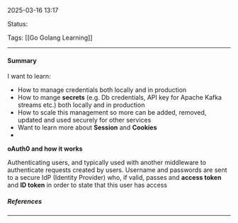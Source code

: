 2025-03-16 13:17

Status:

Tags: [[Go Golang Learning]]

---

#### **Summary**

I want to learn:

- How to manage credentials both locally and in production
- How to mange **secrets** (e.g. Db credentials, API key for Apache Kafka streams etc.) both locally and in production
- How to scale this management so more can be added, removed, updated and used securely for other services
- Want to learn more about **Session** and **Cookies**
- 



**oAuth0 and how it works**

Authenticating users, and typically used with another middleware to authenticate requests created by users. Username and passwords are sent to a secure IdP (Identity Provider) who, if valid, passes and **access token** and **ID token** in order to state that this user has access  





##### References
----
